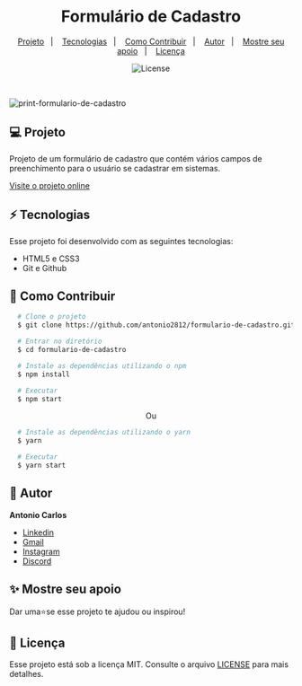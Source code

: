 <h1 align="center"> Formulário de Cadastro </h1>

<p align="center">
  <a href="#--projeto">Projeto</a>&nbsp;&nbsp;&nbsp;|&nbsp;&nbsp;&nbsp;
  <a href="#--tecnologias">Tecnologias</a>&nbsp;&nbsp;&nbsp;|&nbsp;&nbsp;&nbsp;
  <a href="#--como-contribuir">Como Contribuir</a>&nbsp;&nbsp;&nbsp;|&nbsp;&nbsp;&nbsp;
  <a href="#--autor">Autor</a>&nbsp;&nbsp;&nbsp;|&nbsp;&nbsp;&nbsp;
  <a href="#--mostre-seu-apoio">Mostre seu apoio</a>&nbsp;&nbsp;&nbsp;|&nbsp;&nbsp;&nbsp;
  <a href="#memo--licença">Licença</a>
</p>

<p align="center">
  <img alt="License" src="https://img.shields.io/static/v1?label=license&message=MIT&color=49AA26&labelColor=000000">
</p>

<br>

![print-formulario-de-cadastro](https://github.com/antonio2812/formulario-de-cadastro/assets/104834145/2483fb60-834f-43b2-8347-5812af3a89a3)

## 💻  Projeto

Projeto de um formulário de cadastro que contém vários campos de preenchimento para o usuário se cadastrar em sistemas.

[Visite o projeto online](https://antonio2812.github.io/formulario-de-cadastro)

## ⚡  Tecnologias

Esse projeto foi desenvolvido com as seguintes tecnologias:

- HTML5 e CSS3
- Git e Github

## 🤝  Como Contribuir

```bash
  # Clone o projeto
  $ git clone https://github.com/antonio2812/formulario-de-cadastro.git
````

```bash
  # Entrar no diretório
  $ cd formulario-de-cadastro
```

```bash
  # Instale as dependências utilizando o npm
  $ npm install
```

```bash
  # Executar
  $ npm start
```

<p align="center">Ou</p>

```bash
  # Instale as dependências utilizando o yarn
  $ yarn
```

```bash
  # Executar
  $ yarn start
```

## 👤  Autor

**Antonio  Carlos**

* [Linkedin](https://www.linkedin.com/in/antonio-carlos-de-souza-junior-03783221b/)
* [Gmail](mailto:acarlosdesouzajunior@gmail.com)
* [Instagram](https://www.instagram.com/carlosdesouzajunior.antonio/)
* [Discord](https://discord.com/channels/@me)

## ✨  Mostre seu apoio

Dar uma⭐️se esse projeto te ajudou ou inspirou!

## :memo:  Licença

Esse projeto está sob a licença MIT. Consulte o arquivo <a href="https://github.com/antonio2812/formulario-de-cadastro/blob/main/LICENSE">LICENSE</a> para mais detalhes.
